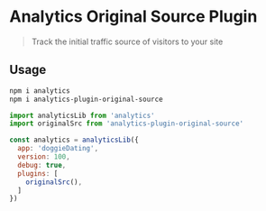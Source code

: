 # Analytics Original Source Plugin

> Track the initial traffic source of visitors to your site

## Usage

```bash
npm i analytics
npm i analytics-plugin-original-source
```

```js
import analyticsLib from 'analytics'
import originalSrc from 'analytics-plugin-original-source'

const analytics = analyticsLib({
  app: 'doggieDating',
  version: 100,
  debug: true,
  plugins: [
    originalSrc(),
  ]
})
```
